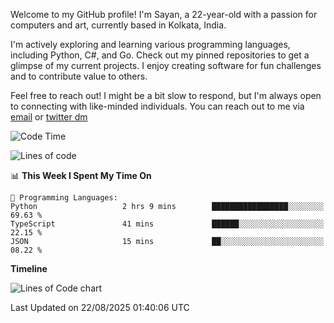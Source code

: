 Welcome to my GitHub profile! I'm Sayan, a 22-year-old with a passion for computers and art, currently based in Kolkata, India.

I'm actively exploring and learning various programming languages, including Python, C#, and Go. Check out my pinned repositories to get a glimpse of my current projects. I enjoy creating software for fun challenges and to contribute value to others.

Feel free to reach out! I might be a bit slow to respond, but I'm always open to connecting with like-minded individuals. You can reach out to me via [email](mailto:me@sayanbiswas.in) or [twitter dm](https://twitter.com/TheDankDel)

<!--START_SECTION:waka-->
![Code Time](http://img.shields.io/badge/Code%20Time-2%2C328%20hrs%2026%20mins-blue)

![Lines of code](https://img.shields.io/badge/From%20Hello%20World%20I%27ve%20Written-15.6%20million%20lines%20of%20code-blue)

📊 **This Week I Spent My Time On** 

```text
💬 Programming Languages: 
Python                   2 hrs 9 mins        █████████████████░░░░░░░░   69.63 % 
TypeScript               41 mins             ██████░░░░░░░░░░░░░░░░░░░   22.15 % 
JSON                     15 mins             ██░░░░░░░░░░░░░░░░░░░░░░░   08.22 % 
```

**Timeline**

![Lines of Code chart](https://raw.githubusercontent.com/Dank-del/Dank-del/main/assets/bar_graph.png)


 Last Updated on 22/08/2025 01:40:06 UTC
<!--END_SECTION:waka-->
